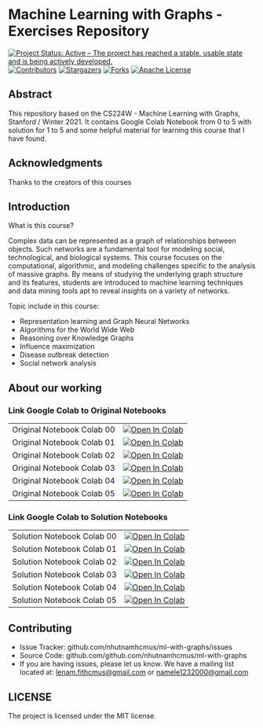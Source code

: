 # Machine Learning with Graphs - Exercises Repository

<!-- PROJECT SHIELDS -->
<!--
*** I'm using markdown "reference style" links for readability.
*** Reference links are enclosed in brackets [ ] instead of parentheses ( ).
*** See the bottom of this document for the declaration of the reference variables
*** for contributors-url, forks-url, etc. This is an optional, concise syntax you may use.
*** https://www.markdownguide.org/basic-syntax/#reference-style-links
-->
[![Project Status: Active – The project has reached a stable, usable state and is being actively developed.](https://www.repostatus.org/badges/latest/active.svg)](https://www.repostatus.org/#active)
[![Contributors][contributors-shield]][contributors-url]
[![Stargazers][stars-shield]][stars-url]
[![Forks][forks-shield]][forks-url]
[![Apache License][license-shield]][license-url]

<!-- MARKDOWN LINKS & IMAGES -->

[contributors-shield]: https://img.shields.io/github/contributors/nhutnamhcmus/ml-with-graphs?style=flat
[contributors-url]: https://github.com/nhutnamhcmus/ml-with-graphs/graphs/contributors

[forks-shield]: https://img.shields.io/github/forks/nhutnamhcmus/ml-with-graphs?style=flat
[forks-url]: https://github.com/nhutnamhcmus/ml-with-graphs/network/members

[stars-shield]: https://img.shields.io/github/stars/nhutnamhcmus/ml-with-graphs?style=flat
[stars-url]: https://github.com/nhutnamhcmus/ml-with-graphs/stargazers

[license-shield]: https://img.shields.io/github/license/nhutnamhcmus/ml-with-graphs?style=flat
[license-url]: https://github.com/nhutnamhcmus/ml-with-graphs/blob/master/LICENSE

## Abstract

This repository based on the CS224W - Machine Learning with Graphs, Stanford / Winter 2021. It contains Google Colab Notebook from 0 to 5 with solution for 1 to 5 and some helpful material for learning this course that I have found.

## Acknowledgments

Thanks to the creators of this courses

## Introduction

What is this course?

Complex data can be represented as a graph of relationships between objects. Such networks are a fundamental tool for modeling social, technological, and biological systems. This course focuses on the computational, algorithmic, and modeling challenges specific to the analysis of massive graphs. By means of studying the underlying graph structure and its features, students are introduced to machine learning techniques and data mining tools apt to reveal insights on a variety of networks.

Topic include in this course:
- Representation learning and Graph Neural Networks
- Algorithms for the World Wide Web
- Reasoning over Knowledge Graphs
- Influence maximization
- Disease outbreak detection
- Social network analysis

## About our working

### Link Google Colab to Original Notebooks

|   |   |
|---|---|
| Original Notebook Colab 00  | [![Open In Colab](https://colab.research.google.com/assets/colab-badge.svg)](https://colab.research.google.com/github/nhutnamhcmus/ml-with-graphs/blob/main/CS224W_Colab_0.ipynb)|
| Original Notebook Colab 01  | [![Open In Colab](https://colab.research.google.com/assets/colab-badge.svg)](https://colab.research.google.com/github/nhutnamhcmus/ml-with-graphs/blob/main/CS224W_Colab_1.ipynb)  |
| Original Notebook Colab 02  | [![Open In Colab](https://colab.research.google.com/assets/colab-badge.svg)](https://colab.research.google.com/github/nhutnamhcmus/ml-with-graphs/blob/main/CS224W_Colab_2.ipynb)  |
| Original Notebook Colab 03  | [![Open In Colab](https://colab.research.google.com/assets/colab-badge.svg)](https://colab.research.google.com/github/nhutnamhcmus/ml-with-graphs/blob/main/CS224W_Colab_3.ipynb)  |
| Original Notebook Colab 04  | [![Open In Colab](https://colab.research.google.com/assets/colab-badge.svg)](https://colab.research.google.com/github/nhutnamhcmus/ml-with-graphs/blob/main/CS224W_Colab_4.ipynb)  |
| Original Notebook Colab 05  | [![Open In Colab](https://colab.research.google.com/assets/colab-badge.svg)](https://colab.research.google.com/github/nhutnamhcmus/ml-with-graphs/blob/main/CS224W_Colab_5.ipynb)  |


### Link Google Colab to Solution Notebooks

|   |   |
|---|---|
| Solution Notebook Colab 00 | [![Open In Colab](https://colab.research.google.com/assets/colab-badge.svg)](https://colab.research.google.com/github/nhutnamhcmus/ml-with-graphs/blob/main/CS224W_Colab_0_Solution.ipynb)|
| Solution Notebook Colab 01 | [![Open In Colab](https://colab.research.google.com/assets/colab-badge.svg)](https://colab.research.google.com/github/nhutnamhcmus/ml-with-graphs/blob/main/CS224W_Colab_1_Solution.ipynb)  |
| Solution Notebook Colab 02 | [![Open In Colab](https://colab.research.google.com/assets/colab-badge.svg)](https://colab.research.google.com/github/nhutnamhcmus/ml-with-graphs/blob/main/CS224W_Colab_2_Solution.ipynb)  |
| Solution Notebook Colab 03 | [![Open In Colab](https://colab.research.google.com/assets/colab-badge.svg)](https://colab.research.google.com/github/nhutnamhcmus/ml-with-graphs/blob/main/CS224W_Colab_3_Solution.ipynb)  |
| Solution Notebook Colab 04 | [![Open In Colab](https://colab.research.google.com/assets/colab-badge.svg)](https://colab.research.google.com/github/nhutnamhcmus/ml-with-graphs/blob/main/CS224W_Colab_4_Solution.ipynb)  |
| Solution Notebook Colab 05 | [![Open In Colab](https://colab.research.google.com/assets/colab-badge.svg)](https://colab.research.google.com/github/nhutnamhcmus/ml-with-graphs/blob/main/CS224W_Colab_5_Solution.ipynb)  |

## Contributing

- Issue Tracker: github.com/nhutnamhcmus/ml-with-graphs/issues
- Source Code: github.com/github.com/nhutnamhcmus/ml-with-graphs
- If you are having issues, please let us know. We have a mailing list located at: lenam.fithcmus@gmail.com or namele1232000@gmail.com

## LICENSE

The project is licensed under the MIT license.
